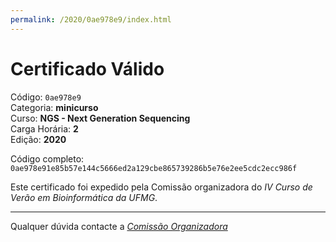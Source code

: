 ```yaml
---
permalink: /2020/0ae978e9/index.html
---
```


# Certificado Válido

Código: `0ae978e9`<br>
Categoria: **minicurso**<br>
Curso: **NGS - Next Generation Sequencing**<br>
Carga Horária: **2**<br>
Edição: **2020**<br>


Código completo: `0ae978e91e85b57e144c5666ed2a129cbe865739286b5e76e2ee5cdc2ecc986f`


Este certificado foi expedido pela Comissão organizadora do *IV Curso de Verão em Bioinformática da UFMG*.

----

Qualquer dúvida contacte a [_Comissão Organizadora_](<mailto:cursobioinfoufmg@gmail.com$subject=[Certificados]>)


